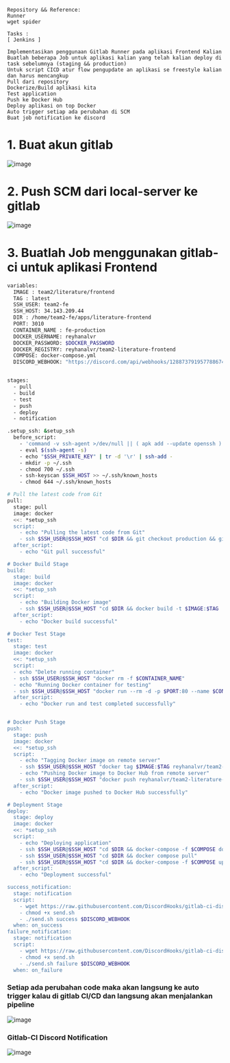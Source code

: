```
Repository && Reference:
Runner
wget spider

Tasks :
[ Jenkins ]

Implementasikan penggunaan Gitlab Runner pada aplikasi Frontend Kalian
Buatlah beberapa Job untuk aplikasi kalian yang telah kalian deploy di task sebelumnya (staging && production)
Untuk script CICD atur flow pengupdate an aplikasi se freestyle kalian dan harus mencangkup
Pull dari repository
Dockerize/Build aplikasi kita
Test application
Push ke Docker Hub
Deploy aplikasi on top Docker
Auto trigger setiap ada perubahan di SCM
Buat job notification ke discord

```

# 1. Buat akun gitlab 

![image](https://github.com/user-attachments/assets/51312f61-73ad-4711-a6f6-a3e8eda44df7)

# 2. Push SCM dari local-server ke gitlab

![image](https://github.com/user-attachments/assets/7db4d476-e9a5-4871-beba-73b34245ad3d)

# 3. Buatlah Job menggunakan gitlab-ci untuk aplikasi Frontend

```bash
variables:
  IMAGE : team2/literature/frontend
  TAG : latest
  SSH_USER: team2-fe
  SSH_HOST: 34.143.209.44
  DIR : /home/team2-fe/apps/literature-frontend
  PORT: 3010
  CONTAINER_NAME : fe-production
  DOCKER_USERNAME: reyhanalvr
  DOCKER_PASSWORD: $DOCKER_PASSWORD
  DOCKER_REGISTRY: reyhanalvr/team2-literature-frontend
  COMPOSE: docker-compose.yml
  DISCORD_WEBHOOK: "https://discord.com/api/webhooks/1288737919577886743/C--62xLZbiYwpUdejmN8AL7PHxjNnp-X6ba4ThljF_sFji4qTWOMbomSHHrT-MOrC21s"


stages:
  - pull
  - build
  - test
  - push
  - deploy
  - notification

.setup_ssh: &setup_ssh
  before_script:
    - 'command -v ssh-agent >/dev/null || ( apk add --update openssh )'
    - eval $(ssh-agent -s)
    - echo "$SSH_PRIVATE_KEY" | tr -d '\r' | ssh-add -
    - mkdir -p ~/.ssh
    - chmod 700 ~/.ssh
    - ssh-keyscan $SSH_HOST >> ~/.ssh/known_hosts
    - chmod 644 ~/.ssh/known_hosts

# Pull the latest code from Git
pull:
  stage: pull
  image: docker
  <<: *setup_ssh
  script:
    - echo "Pulling the latest code from Git"
    - ssh $SSH_USER@$SSH_HOST "cd $DIR && git checkout production && git pull origin production"
  after_script:
    - echo "Git pull successful"

# Docker Build Stage
build:
  stage: build
  image: docker
  <<: *setup_ssh
  script:
    - echo "Building Docker image"
    - ssh $SSH_USER@$SSH_HOST "cd $DIR && docker build -t $IMAGE:$TAG ."
  after_script:
    - echo "Docker build successful"

# Docker Test Stage
test:
  stage: test
  image: docker
  <<: *setup_ssh
  script:
  - echo "Delete running container"
  - ssh $SSH_USER@$SSH_HOST "docker rm -f $CONTAINER_NAME"
  - echo "Running Docker container for testing"
  - ssh $SSH_USER@$SSH_HOST "docker run --rm -d -p $PORT:80 --name $CONTAINER_NAME $IMAGE:$TAG && wget -q --spider http://localhost:$PORT && echo 'Website  is up' || echo 'Website is down'"
  after_script:
    - echo "Docker run and test completed successfully"


# Docker Push Stage
push:
  stage: push
  image: docker
  <<: *setup_ssh
  script:
    - echo "Tagging Docker image on remote server"
    - ssh $SSH_USER@$SSH_HOST "docker tag $IMAGE:$TAG reyhanalvr/team2-literature-frontend:production"
    - echo "Pushing Docker image to Docker Hub from remote server"
    - ssh $SSH_USER@$SSH_HOST "docker push reyhanalvr/team2-literature-frontend:production"
  after_script:
    - echo "Docker image pushed to Docker Hub successfully"

# Deployment Stage
deploy:
  stage: deploy
  image: docker
  <<: *setup_ssh
  script:
    - echo "Deploying application"
    - ssh $SSH_USER@$SSH_HOST "cd $DIR && docker-compose -f $COMPOSE down"
    - ssh $SSH_USER@$SSH_HOST "cd $DIR && docker compose pull"
    - ssh $SSH_USER@$SSH_HOST "cd $DIR && docker-compose -f $COMPOSE up -d"
  after_script:
    - echo "Deployment successful"

success_notification:
  stage: notification
  script:
    - wget https://raw.githubusercontent.com/DiscordHooks/gitlab-ci-discord-webhook/master/send.sh
    - chmod +x send.sh
    - ./send.sh success $DISCORD_WEBHOOK
  when: on_success
failure_notification:
  stage: notification
  script:
    - wget https://raw.githubusercontent.com/DiscordHooks/gitlab-ci-discord-webhook/master/send.sh
    - chmod +x send.sh
    - ./send.sh failure $DISCORD_WEBHOOK
  when: on_failure
```

### Setiap ada perubahan code maka akan langsung ke auto trigger kalau di gitlab CI/CD dan langsung akan menjalankan pipeline

![image](https://github.com/user-attachments/assets/61f8bbea-1dd8-4d93-a691-384f9143c637)

### Gitlab-CI Discord Notification

![image](https://github.com/user-attachments/assets/01aabb8e-43f4-4b59-824b-1cf956064603)


